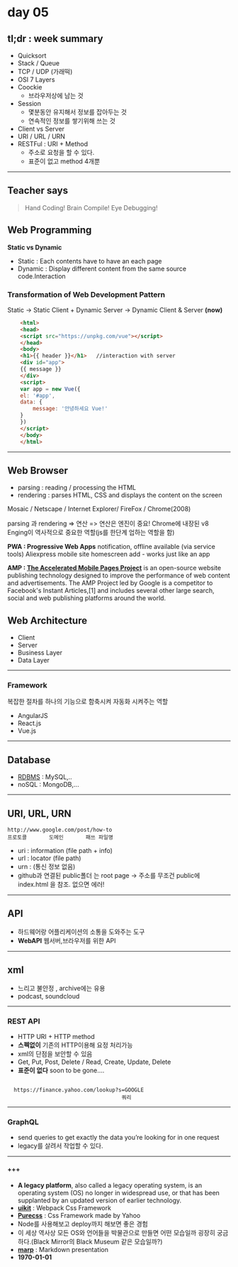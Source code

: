 # day 05

## tl;dr : week summary
- Quicksort
- Stack / Queue
- TCP / UDP (가래떡)
- OSI 7 Layers
- Coockie
    + 브라우저상에 남는 것
- Session
    + 몇분동안 유지해서 정보를 잡아두는 것
    + 연속적인 정보를 쌓기위해 쓰는 것
- Client vs Server
- URI / URL / URN 
- RESTFul : URI + Method 
    + 주소로 요청을 할 수 있다.
    + 표준이 없고 method 4개뿐



---

## Teacher says
>Hand Coding!
>Brain Compile!
>Eye Debugging!


## Web Programming
**Static vs Dynamic**
- Static : Each contents have to have an each page
- Dynamic : Display different content from the same source code.Interaction 

### Transformation of Web Development Pattern
Static -> Static Client + Dynamic Server -> Dynamic Client & Server **(now)**

```html
    <html>
    <head>
    <script src="https://unpkg.com/vue"></script>
    </head>
    <body>
    <h1>{{ header }}</h1>   //interaction with server
    <div id="app">
    {{ message }}
    </div>
    <script>
    var app = new Vue({
    el: '#app',
    data: {
        message: '안녕하세요 Vue!'
    }
    })
    </script>
    </body>
    </html>
```

--- 
## Web Browser

+ parsing : reading / processing the HTML
+ rendering : parses HTML, CSS and displays the content on the screen

Mosaic / Netscape / Internet Explorer/ FireFox / Chrome(2008)

parsing 과 rendering => 연산 => 연산은 엔진이 중요! Chrome에 내장된 v8 Enging이 역사적으로 중요한 역할(js를 한단계 업하는 역할을 함)



**PWA : Progressive Web Apps**
notification, offline available (via service tools)
Aliexpress mobile site homescreen add - works just like an app

**AMP : [The Accelerated Mobile Pages Project](https://en.wikipedia.org/wiki/Accelerated_Mobile_Pages)**
 is an open-source website publishing technology designed to improve the performance of web content and advertisements. The AMP Project led by Google is a competitor to Facebook's Instant Articles,[1] and includes several other large search, social and web publishing platforms around the world.

## Web Architecture
+ Client 
+ Server  
+ Business Layer
+ Data Layer

---
### Framework
복잡한 절차를 하나의 기능으로 함축시켜 자동화 시켜주는 역할

+ AngularJS
+ React.js
+ Vue.js 

---
## Database
+ [RDBMS](https://en.wikipedia.org/wiki/Relational_database_management_system) : MySQL,..
+ noSQL : MongoDB,...

---
## URI, URL, URN

    http://www.google.com/post/how-to
    프로토콜       도메인       패쓰 파일명

- uri : information (file path + info)
- url : locator (file path)
- urn : (통신 정보 없음)
- github과 연결된 public폴더 는 root page -> 주소를 무조건 public에 index.html 을 참조. 없으면 에러!

---
## API
- 하드웨어랑 어플리케이션의 소통을 도와주는 도구
- **WebAPI** 웹서버,브라우저를 위한 API

---
## xml
- 느리고 불안정 , archive에는 유용
- podcast, soundcloud

---
### REST API
- HTTP URI + HTTP method
- **스펙없이** 기존의 HTTP이용해 요정 처리가능
- xml의 단점을 보안할 수 있음
- Get, Put, Post, Delete / Read, Create, Update, Delete
- **표준이 없다** soon to be gone.... 
  
```  

  https://finance.yahoo.com/lookup?s=GOOGLE
                                    쿼리 
```
---
### GraphQL
- send queries to get exactly the data you’re looking for in one request
- legacy를 살려서 작업할 수 있다.

---
#### +++
+ **A legacy platform**, also called a legacy operating system, is an operating system (OS) no longer in widespread use, or that has been supplanted by an updated version of earlier technology.
+ **[uikit](https://getuikit.com/)** : Webpack Css Framework
+ **[Purecss](https://purecss.io/)** : Css Framework made by Yahoo
+ Node를 사용해보고 deploy까지 해보면 좋은 경험
+ 이 세상 역사상 모든 OS와 언어들을 박물관으로 만들면 어떤 모습일까 굉장히 궁금하다.(Black Mirror의 Black Museum 같은 모습일까?)
+ **[marp](https://yhatt.github.io/marp/)** : Markdown presentation
+ **1970-01-01** 
